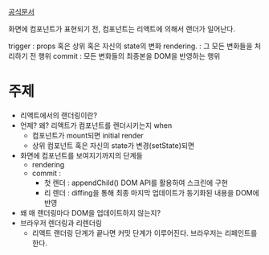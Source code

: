 [공식문서](https://react.dev/learn/render-and-commit#step-2-react-renders-your-components)

화면에 컴포넌트가 표현되기 전, 컴포넌트는 리액트에 의해서 랜더가 일어난다. 


trigger :  props 혹은 상위 혹은 자신의 state의 변화
rendering. : 그 모든 변화들을 처리하기 전 행위
commit : 모든 변화들의 최종본을 DOM을 반영하는 행위 

# 주제 
- 리액트에서의 랜더링이란?
- 언제? 왜? 리액트가 컴포넌트를 렌더시키는지
	when
	- 컴포넌트가 mount되면 initial render
	- 상위 컴포넌트 혹은 자신의 state가 변경(setState)되면 
- 화면에 컴포넌트를 보여지기까지의 단계들
	- rendering
	- commit : 
		- 첫 렌더 : appendChild() DOM API를 활용하여 스크린에 구현
		- 리 렌더 : diffing을 통해 최종 마지막 업데이트가 동기화된 내용을 DOM에 반영
- 왜 매 랜더링마다 DOM을 업데이트하지 않는지? 
- 브라우저 렌더링과 리렌더링
	- 리액트 랜더링 단계가 끝나면 커밋 단계가 이루어진다. 브라우저는 리페인트를 한다.


